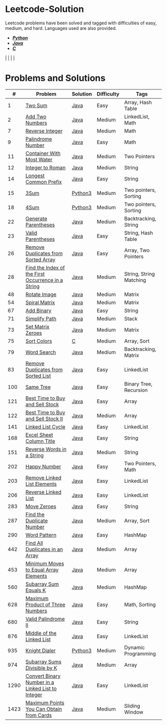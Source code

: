 # Leetcode-Solution
Leetcode problems have been solved and tagged with difficulties of easy, medium, and hard. Languages used are also provided.
- [***Python***](https://github.com/anand-saji/Leetcode-Solution/tree/main/Solutions/Python)
- [***Java***](https://github.com/anand-saji/Leetcode-Solution/tree/main/Solutions/Java)
- [***C***](https://github.com/anand-saji/Leetcode-Solution/tree/main/Solutions/C)

 | []() | []() | | 
 
# Problems and Solutions
#|Problem|Solution|Difficulty|Tags
 --- | --- | --- | --- | ---
1 | [Two Sum](https://leetcode.com/problems/two-sum/) | [Java](https://github.com/anand-saji/Leetcode-Solution/blob/main/Solutions/Java/Two%20Sum.java)|Easy | Array, Hash Table
2 | [Add Two Numbers](https://leetcode.com/problems/add-two-numbers/description/) | [Java](https://github.com/anand-saji/Leetcode-Solution/blob/main/Solutions/Java/Add%20Two%20Numbers.java) | Medium | LinkedList, Math
7 | [Reverse Integer](https://leetcode.com/problems/reverse-integer/description/) | [Java](https://github.com/anand-saji/Leetcode-Solution/blob/main/Solutions/Java/Reverse%20Integer.java) | Medium | Math
9 | [Palindrome Number](https://leetcode.com/problems/palindrome-number/description/) | [Java](https://github.com/anand-saji/Leetcode-Solution/blob/main/Solutions/Java/Palindrome%20Number.java) | Easy | Math 
11 | [Container With Most Water](https://leetcode.com/problems/container-with-most-water/description/) | [Java](https://github.com/anand-saji/Leetcode-Solution/blob/main/Solutions/Java/Container%20With%20Most%20Water.java) | Medium | Two Pointers 
12 | [Integer to Roman](https://leetcode.com/problems/integer-to-roman/description/) | [Java](https://github.com/anand-saji/Leetcode-Solution/blob/main/Solutions/Java/Integer%20to%20Roman.java) | Medium | String
14 | [Longest Common Prefix](https://leetcode.com/problems/longest-common-prefix/description/) | [Java](https://github.com/anand-saji/Leetcode-Solution/blob/main/Solutions/Java/Longest%20Common%20Prefix.java) | Easy | String 
15 | [3Sum](https://leetcode.com/problems/3sum/description/) | [Python3](https://github.com/anand-saji/Leetcode-Solution/blob/main/Solutions/Python/3Sum.py) | Medium | Two pointers, Sorting
18 | [4Sum](https://leetcode.com/problems/4sum/description/) | [Python3](https://github.com/anand-saji/Leetcode-Solution/blob/main/Solutions/Python/4Sum.py) | Medium | Two pointers, Sorting 
22 | [Generate Parentheses](https://leetcode.com/problems/generate-parentheses/description/) | [Java](https://github.com/anand-saji/Leetcode-Solution/blob/main/Solutions/Java/Generate%20Parentheses.java) | Medium | Backtracking, String
23 | [Valid Parentheses](https://leetcode.com/problems/valid-parentheses/description/) | [Java](https://github.com/anand-saji/Leetcode-Solution/blob/main/Solutions/Java/Valid%20Parentheses.java) | Easy | String, Hash Table
26 | [Remove Duplicates from Sorted Array](https://leetcode.com/problems/remove-duplicates-from-sorted-array/description/)|[Java](https://github.com/anand-saji/Leetcode-Solution/blob/main/Solutions/Java/Find%20the%20Duplicate%20Number.java)| Easy | Array, Two Pointers
28 | [Find the Index of the First Occurrence in a String](https://leetcode.com/problems/find-the-index-of-the-first-occurrence-in-a-string/description/) | [Java](https://github.com/anand-saji/Leetcode-Solution/blob/main/Solutions/Java/Find%20the%20Index%20of%20the%20First%20Occurrence%20in%20a%20String.java) | Medium | String, String Matching
48 | [Rotate Image](https://leetcode.com/problems/rotate-image/description/) | [Java](https://github.com/anand-saji/Leetcode-Solution/blob/main/Solutions/Java/Rotate%20Image.java) | Medium | Matrix
54 | [Spiral Matrix](https://leetcode.com/problems/spiral-matrix/description/) | [Java](https://github.com/anand-saji/Leetcode-Solution/blob/main/Solutions/Java/Spiral%20Matrix.java) | Medium | Matrix 
67 | [Add Binary](https://leetcode.com/problems/add-binary/description/) | [Java](https://github.com/anand-saji/Leetcode-Solution/blob/main/Solutions/Java/Add%20Binary.java) | Easy | String
71 | [Simplify Path](https://leetcode.com/problems/simplify-path/description/) | [Java](https://github.com/anand-saji/Leetcode-Solution/blob/main/Solutions/Java/Simplify%20Path.java) | Medium | Stack
73 | [Set Matrix Zeroes](https://leetcode.com/problems/set-matrix-zeroes/description/) | [Java](https://github.com/anand-saji/Leetcode-Solution/blob/main/Solutions/Java/Set%20Matrix%20Zeroes.java) | Medium | Matrix
75 | [Sort Colors](https://leetcode.com/problems/sort-colors/description/) | [C](https://github.com/anand-saji/Leetcode-Solution/blob/main/Solutions/C/Sort%20Colors.c) | Medium | Array, Sort
79 | [Word Search](https://leetcode.com/problems/word-search/description/) | [Java](https://github.com/anand-saji/Leetcode-Solution/blob/main/Solutions/Java/Word%20Search.java) | Medium | Backtracking, Matrix
83 | [Remove Duplicates from Sorted List](https://leetcode.com/problems/remove-duplicates-from-sorted-list/description/) | [Java](https://github.com/anand-saji/Leetcode-Solution/blob/main/Solutions/Java/Remove%20Duplicates%20from%20Sorted%20List.java) | Easy | LinkedList
100 | [Same Tree](https://leetcode.com/problems/same-tree/description/) | [Java](https://github.com/anand-saji/Leetcode-Solution/blob/main/Solutions/Java/Same%20Tree.java) | Easy | Binary Tree, Recursion
121 | [Best Time to Buy and Sell Stock](https://leetcode.com/problems/best-time-to-buy-and-sell-stock/description/) | [Java](https://github.com/anand-saji/Leetcode-Solution/blob/main/Solutions/Java/Best%20Time%20to%20Buy%20and%20Sell%20Stock.java) | Easy | Array 
122 | [Best Time to Buy and Sell Stock II](https://leetcode.com/problems/best-time-to-buy-and-sell-stock-ii/description/) | [Java](https://github.com/anand-saji/Leetcode-Solution/blob/main/Solutions/Java/Best%20Time%20to%20Buy%20and%20Sell%20Stock%20II.java) | Medium | Array 
141 | [Linked List Cycle](https://leetcode.com/problems/linked-list-cycle/description/) | [Java](https://github.com/anand-saji/Leetcode-Solution/blob/main/Solutions/Java/Linked%20List%20Cycle.java) | Easy | LinkedList
168 | [Excel Sheet Column Title](https://leetcode.com/problems/excel-sheet-column-title/description/) | [Java](https://github.com/anand-saji/Leetcode-Solution/blob/main/Solutions/Java/Excel%20Sheet%20Column%20Title.java) | Easy | String
151 | [Reverse Words in a String](https://leetcode.com/problems/reverse-words-in-a-string/description/) | [Java](https://github.com/anand-saji/Leetcode-Solution/blob/main/Solutions/Java/Reverse%20Words%20in%20a%20String.java) | Medium | String
202 | [Happy Number](https://leetcode.com/problems/happy-number/description/) | [Java](https://github.com/anand-saji/Leetcode-Solution/blob/main/Solutions/Java/Happy%20Number.java) | Easy | Two Pointers, Math
203 | [Remove Linked List Elements](https://leetcode.com/problems/remove-linked-list-elements/description/) | [Java](https://github.com/anand-saji/Leetcode-Solution/blob/main/Solutions/Java/Remove%20Linked%20List%20Elements.java) | Easy | LinkedList
206 | [Reverse Linked List](https://leetcode.com/problems/reverse-linked-list/description/) | [Java](https://github.com/anand-saji/Leetcode-Solution/blob/main/Solutions/Java/Reverse%20Linked%20List.java) | Easy | LinkedList
283 | [Move Zeroes](https://leetcode.com/problems/move-zeroes/description/) | [Java](https://github.com/anand-saji/Leetcode-Solution/blob/main/Solutions/Java/Move%20Zeroes.java) | Easy | String
287 | [Find the Duplicate Number](https://leetcode.com/problems/find-the-duplicate-number/description/) | [Java](https://github.com/anand-saji/Leetcode-Solution/blob/main/Solutions/Java/Find%20the%20Duplicate%20Number.java) | Medium | Array, Sort
290 | [Word Pattern](https://leetcode.com/problems/word-pattern/description/) | [Java](https://github.com/anand-saji/Leetcode-Solution/blob/main/Solutions/Java/Word%20Pattern.java) | Easy | HashMap
442 | [Find All Duplicates in an Array](https://leetcode.com/problems/find-all-duplicates-in-an-array/description/) | [Java](https://github.com/anand-saji/Leetcode-Solution/blob/main/Solutions/Java/Find%20All%20Duplicates%20in%20an%20Array.java) | Medium | Array 
453 | [Minimum Moves to Equal Array Elements](https://leetcode.com/problems/minimum-moves-to-equal-array-elements/description/) | [Java](https://github.com/anand-saji/Leetcode-Solution/blob/main/Solutions/Java/Minimum%20Moves%20to%20Equal%20Array%20Elements.java) | Medium | Array
560 | [Subarray Sum Equals K](https://leetcode.com/problems/subarray-sum-equals-k/description/) | [Java](https://github.com/anand-saji/Leetcode-Solution/blob/main/Solutions/Java/Subarray%20Sum%20Equals%20K.java) | Medium | HashMap 
628 | [Maximum Product of Three Numbers](https://leetcode.com/problems/maximum-product-of-three-numbers/description/) | [Java](https://github.com/anand-saji/Leetcode-Solution/blob/main/Solutions/Java/Maximum%20Product%20of%20Three%20Numbers.java) | Easy | Math, Sorting
680 | [Valid Palindrome II](https://leetcode.com/problems/valid-palindrome-ii/description/) | [Java](https://github.com/anand-saji/Leetcode-Solution/blob/main/Solutions/Java/Valid%20Palindrome%20II.java) | Easy | String
876 | [Middle of the Linked List](https://leetcode.com/problems/middle-of-the-linked-list/description/) | [Java](https://github.com/anand-saji/Leetcode-Solution/blob/main/Solutions/Java/Middle%20of%20the%20Linked%20List.java) | Easy | LinkedList
935 | [Knight Dialer](https://leetcode.com/problems/knight-dialer/description/) | [Python3](https://github.com/anand-saji/Leetcode-Solution/blob/main/Solutions/Python/Knight%20Dialer.py) | Medium | Dynamic Programming
974 | [Subarray Sums Divisible by K](https://leetcode.com/problems/subarray-sums-divisible-by-k/description/) | [Java](https://github.com/anand-saji/Leetcode-Solution/blob/main/Solutions/Java/Subarray%20Sums%20Divisible%20by%20K.java) | Medium | Array 
1290 | [Convert Binary Number in a Linked List to Integer](https://leetcode.com/problems/convert-binary-number-in-a-linked-list-to-integer/description/) | [Java](https://github.com/anand-saji/Leetcode-Solution/blob/main/Solutions/Java/Convert%20Binary%20Number%20in%20a%20Linked%20List%20to%20Integer.java) | Easy | LinkedList
1423 | [Maximum Points You Can Obtain from Cards](https://leetcode.com/problems/maximum-points-you-can-obtain-from-cards/description/) | [Java](https://github.com/anand-saji/Leetcode-Solution/blob/main/Solutions/Java/Maximum%20Points%20You%20Can%20Obtain%20from%20Cards.java) | Medium | Sliding Window

